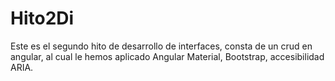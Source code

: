 # Hito2Di
Este es el segundo hito de desarrollo de interfaces, consta de un crud en angular,
al cual le hemos aplicado Angular Material, Bootstrap, accesibilidad ARIA.
